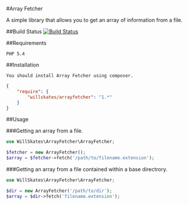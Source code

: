 #Array Fetcher

A simple library that allows you to get an array of information from a file.

##Build Status
[![Build Status](https://travis-ci.org/WillSkates/ArrayFetcher.png?branch=master)](https://travis-ci.org/WillSkates/ArrayFetcher)

##Requirements

	PHP 5.4

##Installation

	You should install Array Fetcher using composer.

```JSON
{
    "require": {
        "willskates/arrayfetcher": "1.*"
    }
}
```
##Usage

###Getting an array from a file.

```php
use WillSkates\ArrayFetcher\ArrayFetcher;

$fetcher = new ArrayFetcher();
$array = $fetcher->fetch('/path/to/filename.extension');
```

###Getting an array from a file contained within a base directrory.

```php
use WillSkates\ArrayFetcher\ArrayFetcher;

$dir = new ArrayFetcher('/path/to/dir');
$array = $dir->fetch('filename.extension');
```